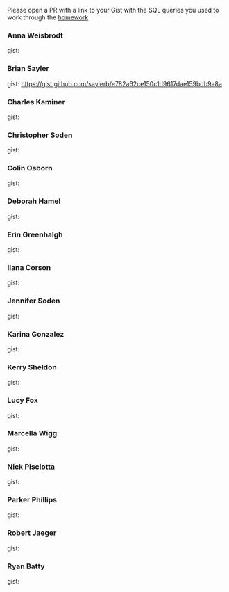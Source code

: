 Please open a PR with a link to your Gist with the SQL queries you used to work through the [homework](https://github.com/turingschool/lesson_plans/blob/master/ruby_03-professional_rails_applications/intermediate_sql.md)

### Anna Weisbrodt

gist:

### Brian Sayler

gist: https://gist.github.com/saylerb/e782a62ce150c1d9617dae159bdb9a8a

### Charles Kaminer

gist:

### Christopher Soden

gist:

### Colin Osborn

gist:

### Deborah Hamel

gist:

### Erin Greenhalgh

gist:

### Ilana Corson

gist:

### Jennifer Soden

gist:

### Karina Gonzalez

gist:

### Kerry Sheldon

gist:

### Lucy Fox

gist:

### Marcella Wigg

gist:

### Nick Pisciotta

gist:

### Parker Phillips

gist:

### Robert Jaeger

gist:

### Ryan Batty

gist:
